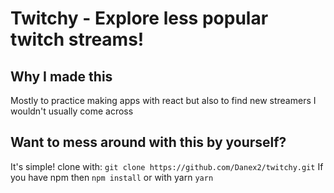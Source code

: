 # Twitchy - Explore less popular twitch streams!

## Why I made this
Mostly to practice making apps with react but also to find new streamers I wouldn't usually come across

## Want to mess around with this by yourself?
It's simple!
clone with: `git clone https://github.com/Danex2/twitchy.git`
If you have npm then `npm install` or with yarn `yarn`